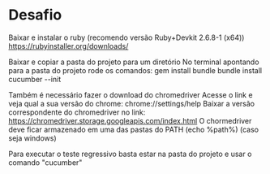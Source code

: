 # Desafio


Baixar e instalar o ruby (recomendo versão Ruby+Devkit 2.6.8-1 (x64))
	https://rubyinstaller.org/downloads/

Baixar e copiar a pasta do projeto para um diretório 
No terminal apontando para a pasta do projeto rode os comandos:
	gem install bundle
	bundle install 
	cucumber --init

Também é necessário fazer o download do chromedriver
Acesse o link e veja qual a sua versão do chrome:
	chrome://settings/help
Baixar a versão correspondente do chromedriver no link:
	https://chromedriver.storage.googleapis.com/index.html
O chormedriver deve ficar armazenado em uma das pastas do PATH (echo %path%) (caso seja windows)

Para executar o teste regressivo basta estar na pasta do projeto e usar o comando "cucumber"
